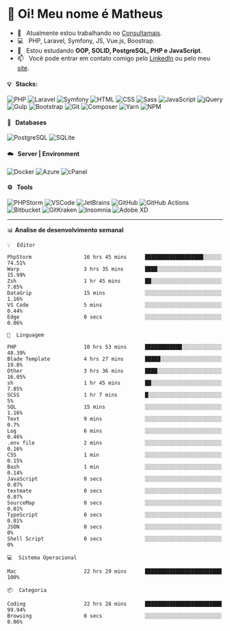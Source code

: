 # 👋 Oi! Meu nome é Matheus

- 🔭 &nbsp; Atualmente estou trabalhando no [Consultamais](https://consultamais.com.br/).
- 💻 &nbsp; PHP, Laravel, Symfony, JS, Vue.js, Boostrap.
- 🌱 &nbsp; Estou estudando **OOP, SOLID, PostgreSQL, PHP e JavaScript**.
- 📫 &nbsp; Você pode entrar em contato comigo pelo [LinkedIn](https://www.linkedin.com/in/matheuscamargoxavier/) ou pelo meu [site](https://matheuscamargo.co).

#### 💡 &nbsp; Stacks:
![PHP](https://img.shields.io/badge/-PHP-777BB4?&logo=php&logoColor=FFFFFF)
![Laravel](https://img.shields.io/badge/-Laravel-FF2D20?&logo=laravel&logoColor=FFFFFF)
![Symfony](https://img.shields.io/badge/-Symfony-000000?&logo=symfony&logoColor=FFFFFF)
![HTML](https://img.shields.io/badge/-HTML-E34F26?&logo=html5&logoColor=FFFFFF)
![CSS](https://img.shields.io/badge/-CSS-1572B6?&logo=css3&logoColor=FFFFFF)
![Sass](https://img.shields.io/badge/-Sass-CC6699?&logo=sass&logoColor=FFFFFF)
![JavaScript](https://img.shields.io/badge/-JavaScript-F7DF1E?&logo=javascript&logoColor=FFFFFF)
![jQuery](https://img.shields.io/badge/-jQuery-0769AD?&logo=jquery&logoColor=FFFFFF)
![Gulp](https://img.shields.io/badge/-Gulp-CF4647?&logo=gulp&logoColor=FFFFFF)
![Bootstrap](https://img.shields.io/badge/-Bootstrap-7952B3?&logo=bootstrap&logoColor=FFFFFF)
![Git](https://img.shields.io/badge/-Git-F05032?&logo=git&logoColor=FFFFFF)
![Composer](https://img.shields.io/badge/-Composer-885630?&logo=composer&logoColor=FFFFFF)
![Yarn](https://img.shields.io/badge/-Yarn-2C8EBB?&logo=yarn&logoColor=FFFFFF)
![NPM](https://img.shields.io/badge/-npm-CB3837?&logo=npm&logoColor=FFFFFF)

#### 💾 &nbsp; Databases
![PostgreSQL](https://img.shields.io/badge/-PostgreSQL-336791?&logo=PostgreSQL&logoColor=FFFFFF)
![SQLite](https://img.shields.io/badge/-SQLite-003B57?&logo=SQLite&logoColor=FFFFFF)

#### ☁️ &nbsp; Server | Environment
![Docker](https://img.shields.io/badge/-Docker-2496ED?&logo=docker&logoColor=FFFFFF)
![Azure](https://img.shields.io/badge/-Azure-0089D6?&logo=microsoft%20azure&logoColor=FFFFFF)
![cPanel](https://img.shields.io/badge/-cPanel-FF6C2C?&logo=cpanel&logoColor=FFFFFF)

#### ⚙️ &nbsp; Tools
![PHPStorm](https://img.shields.io/badge/-PHPStorm-000000?&logo=PHPStorm&logoColor=FFFFFF)
![VSCode](https://img.shields.io/badge/-VSCode-007ACC?&logo=Visual%20Studio%20Code&logoColor=FFFFFF) 
![JetBrains](https://img.shields.io/badge/-JetBrains-000000?&logo=jetbrains&logoColor=FFFFFF) 
![GitHub](https://img.shields.io/badge/-GitHub-181717?&logo=github&logoColor=FFFFFF) 
![GitHub Actions](https://img.shields.io/badge/-GitHub%20Actions-181717?&logo=GitHub%20Actions&logoColor=FFFFFF) 
![Bitbucket](https://img.shields.io/badge/-Bitbucket-0052CC?&logo=bitbucket&logoColor=FFFFFF)
![GitKraken](https://img.shields.io/badge/-GitKraken-179287?&logo=GitKraken&logoColor=FFFFFF)
![Insomnia](https://img.shields.io/badge/-Insomnia-5849BE?&logo=Insomnia&logoColor=FFFFFF)
![Adobe XD](https://img.shields.io/badge/-Adobe%20XD-FF61F6?&logo=adobe%20xd&logoColor=FFFFFF) 
_______

📊  **Analise de desenvolvimento semanal**
```text
💡  Editor

PhpStorm                 16 hrs 45 mins      ███████████████████░░░░░░     74.51%
Warp                     3 hrs 35 mins       ████░░░░░░░░░░░░░░░░░░░░░     15.99%
Zsh                      1 hr 45 mins        ██░░░░░░░░░░░░░░░░░░░░░░░      7.85%
DataGrip                 15 mins             ░░░░░░░░░░░░░░░░░░░░░░░░░      1.16%
VS Code                  5 mins              ░░░░░░░░░░░░░░░░░░░░░░░░░      0.44%
Edge                     0 secs              ░░░░░░░░░░░░░░░░░░░░░░░░░      0.06%
```
```text
💬  Linguagem

PHP                      10 hrs 53 mins      ████████████░░░░░░░░░░░░░     48.39%
Blade Template           4 hrs 27 mins       █████░░░░░░░░░░░░░░░░░░░░      19.8%
Other                    3 hrs 36 mins       ████░░░░░░░░░░░░░░░░░░░░░     16.05%
sh                       1 hr 45 mins        ██░░░░░░░░░░░░░░░░░░░░░░░      7.85%
SCSS                     1 hr 7 mins         █░░░░░░░░░░░░░░░░░░░░░░░░         5%
SQL                      15 mins             ░░░░░░░░░░░░░░░░░░░░░░░░░      1.16%
Text                     9 mins              ░░░░░░░░░░░░░░░░░░░░░░░░░       0.7%
Log                      6 mins              ░░░░░░░░░░░░░░░░░░░░░░░░░      0.46%
.env file                2 mins              ░░░░░░░░░░░░░░░░░░░░░░░░░      0.16%
CSS                      1 min               ░░░░░░░░░░░░░░░░░░░░░░░░░      0.15%
Bash                     1 min               ░░░░░░░░░░░░░░░░░░░░░░░░░      0.14%
JavaScript               0 secs              ░░░░░░░░░░░░░░░░░░░░░░░░░      0.07%
textmate                 0 secs              ░░░░░░░░░░░░░░░░░░░░░░░░░      0.07%
SourceMap                0 secs              ░░░░░░░░░░░░░░░░░░░░░░░░░      0.01%
TypeScript               0 secs              ░░░░░░░░░░░░░░░░░░░░░░░░░      0.01%
JSON                     0 secs              ░░░░░░░░░░░░░░░░░░░░░░░░░         0%
Shell Script             0 secs              ░░░░░░░░░░░░░░░░░░░░░░░░░         0%
```
```text
💻  Sistema Operacional

Mac                      22 hrs 29 mins      █████████████████████████       100%
```
```text
📦  Categoria

Coding                   22 hrs 28 mins      █████████████████████████     99.94%
Browsing                 0 secs              ░░░░░░░░░░░░░░░░░░░░░░░░░      0.06%
```
